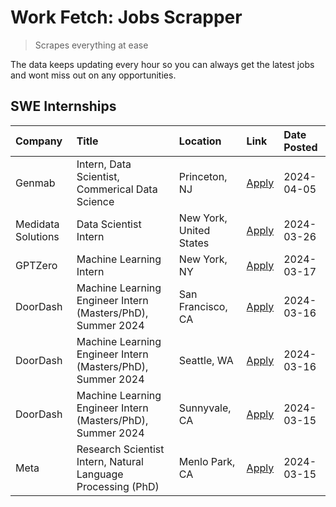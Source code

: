 # Work Fetch: Jobs Scrapper
> Scrapes everything at ease

The data keeps updating every hour so you can always get the latest jobs and wont miss out on any opportunities.

## SWE Internships
<!--START_SECTION:workfetch-->
| Company            | Title                                                        | Location                | Link                                                                                                                                                                                                                                                                       | Date Posted   |
|:-------------------|:-------------------------------------------------------------|:------------------------|:---------------------------------------------------------------------------------------------------------------------------------------------------------------------------------------------------------------------------------------------------------------------------|:--------------|
| Genmab             | Intern, Data Scientist, Commerical Data Science              | Princeton, NJ           | [Apply](https://www.linkedin.com/jobs/view/intern-data-scientist-commerical-data-science-at-genmab-3887818362?position=11&pageNum=0&refId=m%2Fb%2FXgdhasz3fmHcVZsrZA%3D%3D&trackingId=erC0BuZ22HHV9biP9HDI%2BQ%3D%3D&trk=public_jobs_jserp-result_search-card)             | 2024-04-05    |
| Medidata Solutions | Data Scientist Intern                                        | New York, United States | [Apply](https://www.linkedin.com/jobs/view/data-scientist-intern-at-medidata-solutions-3810253704?position=5&pageNum=0&refId=m%2Fb%2FXgdhasz3fmHcVZsrZA%3D%3D&trackingId=Q9qFHdoaofbCxr5Ys%2FsOsw%3D%3D&trk=public_jobs_jserp-result_search-card)                          | 2024-03-26    |
| GPTZero            | Machine Learning Intern                                      | New York, NY            | [Apply](https://www.linkedin.com/jobs/view/machine-learning-intern-at-gptzero-3860723963?position=10&pageNum=0&refId=m%2Fb%2FXgdhasz3fmHcVZsrZA%3D%3D&trackingId=%2FGpsSveO0Bky6yQn%2BNYB8g%3D%3D&trk=public_jobs_jserp-result_search-card)                                | 2024-03-17    |
| DoorDash           | Machine Learning Engineer Intern (Masters/PhD), Summer 2024  | San Francisco, CA       | [Apply](https://www.linkedin.com/jobs/view/machine-learning-engineer-intern-masters-phd-summer-2024-at-doordash-3736457737?position=3&pageNum=0&refId=m%2Fb%2FXgdhasz3fmHcVZsrZA%3D%3D&trackingId=mhg3bRLTf0ntlqXeSdm%2Fzg%3D%3D&trk=public_jobs_jserp-result_search-card) | 2024-03-16    |
| DoorDash           | Machine Learning Engineer Intern (Masters/PhD), Summer 2024  | Seattle, WA             | [Apply](https://www.linkedin.com/jobs/view/machine-learning-engineer-intern-masters-phd-summer-2024-at-doordash-3736455966?position=4&pageNum=0&refId=m%2Fb%2FXgdhasz3fmHcVZsrZA%3D%3D&trackingId=2JCcuhLtnj3qS5of6r%2BAxQ%3D%3D&trk=public_jobs_jserp-result_search-card) | 2024-03-16    |
| DoorDash           | Machine Learning Engineer Intern (Masters/PhD), Summer 2024  | Sunnyvale, CA           | [Apply](https://www.linkedin.com/jobs/view/machine-learning-engineer-intern-masters-phd-summer-2024-at-doordash-3736454973?position=2&pageNum=0&refId=m%2Fb%2FXgdhasz3fmHcVZsrZA%3D%3D&trackingId=syaApX0fcPtjHLiJEXODxg%3D%3D&trk=public_jobs_jserp-result_search-card)   | 2024-03-15    |
| Meta               | Research Scientist Intern, Natural Language Processing (PhD) | Menlo Park, CA          | [Apply](https://www.linkedin.com/jobs/view/research-scientist-intern-natural-language-processing-phd-at-meta-3858718375?position=9&pageNum=0&refId=m%2Fb%2FXgdhasz3fmHcVZsrZA%3D%3D&trackingId=l7876pgV27S506CCTIMwKA%3D%3D&trk=public_jobs_jserp-result_search-card)      | 2024-03-15    |
<!--END_SECTION:workfetch-->
